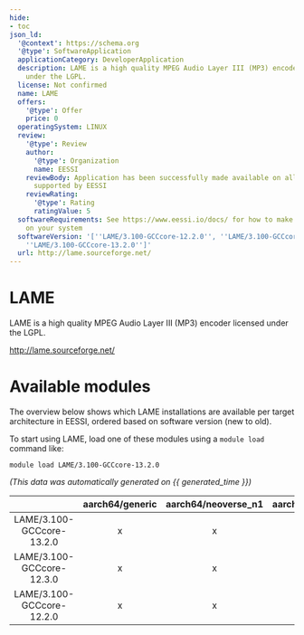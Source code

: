 ```yaml
---
hide:
- toc
json_ld:
  '@context': https://schema.org
  '@type': SoftwareApplication
  applicationCategory: DeveloperApplication
  description: LAME is a high quality MPEG Audio Layer III (MP3) encoder licensed
    under the LGPL.
  license: Not confirmed
  name: LAME
  offers:
    '@type': Offer
    price: 0
  operatingSystem: LINUX
  review:
    '@type': Review
    author:
      '@type': Organization
      name: EESSI
    reviewBody: Application has been successfully made available on all architectures
      supported by EESSI
    reviewRating:
      '@type': Rating
      ratingValue: 5
  softwareRequirements: See https://www.eessi.io/docs/ for how to make EESSI available
    on your system
  softwareVersion: '[''LAME/3.100-GCCcore-12.2.0'', ''LAME/3.100-GCCcore-12.3.0'',
    ''LAME/3.100-GCCcore-13.2.0'']'
  url: http://lame.sourceforge.net/
---
```


LAME
====


LAME is a high quality MPEG Audio Layer III (MP3) encoder licensed under the LGPL.

http://lame.sourceforge.net/
# Available modules


The overview below shows which LAME installations are available per target architecture in EESSI, ordered based on software version (new to old).

To start using LAME, load one of these modules using a `module load` command like:

```shell
module load LAME/3.100-GCCcore-13.2.0
```

*(This data was automatically generated on {{ generated_time }})*  

| |aarch64/generic|aarch64/neoverse_n1|aarch64/neoverse_v1|aarch64/nvidia/grace|x86_64/generic|x86_64/amd/zen2|x86_64/amd/zen3|x86_64/amd/zen4|x86_64/intel/haswell|x86_64/intel/sapphirerapids|x86_64/intel/skylake_avx512|
| :---: | :---: | :---: | :---: | :---: | :---: | :---: | :---: | :---: | :---: | :---: | :---: |
|LAME/3.100-GCCcore-13.2.0|x|x|x|x|x|x|x|x|x|x|x|
|LAME/3.100-GCCcore-12.3.0|x|x|x|x|x|x|x|x|x|x|x|
|LAME/3.100-GCCcore-12.2.0|x|x|x|x|x|x|x|x|x|x|x|

